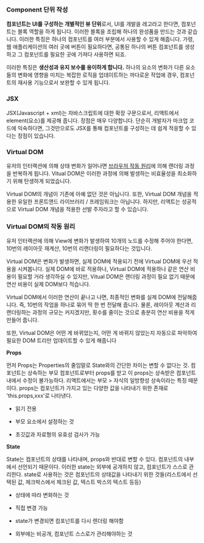 ### Component 단위 작성

**컴포넌트는 UI를 구성하는 개별적인 뷰 단위**로서, UI를 개발을 레고라고 한다면, 컴포넌트는 블록 역할을 하게 됩니다. 이러한 블록을 조립해 하나의 완성품을 만드는 것과 같습니다. 이러한 특징은 하나의 컴포넌트를 여러 부분에서 사용할 수 있게 해줍니다. 가령, 웹 애플리케이션의 여러 곳에 버튼이 필요하다면, 공통된 하나의 버튼 컴포넌트를 생성하고 그 컴포넌트를 필요한 곳에 가져다 사용하면 되죠.

이러한 특징은 **생산성과 유지 보수를 용이하게 합니다.** 하나의 요소의 변화가 다른 요소들의 변화에 영향을 미치는 복잡한 로직을 업데이트하는 까다로운 작업에 경우, 컴포넌트의 재사용 기능으로서 보완할 수 있게 됩니다.

### JSX

JSX(Javascript + xml)는 자바스크립트에 대한 확장 구문으로서, 리액트에서 element(요소)를 제공해 줍니다. 장점은 매우 다양합니다. 단순히 개발자가 마크업 코드에 익숙하다면, 그것만으로도 JSX를 통해 컴포넌트를 구성하는 데 쉽게 적응할 수 있다는 장점이 있습니다.

### Virtual DOM

유저의 인터랙션에 의해 상태 변화가 일어나면 [브라우저 작동 원리](https://d2.naver.com/helloworld/59361)에 의해 랜더링 과정을 반복하게 됩니다. Vitual DOM은 이러한 과정에 의해 발생하는 비효율성을 최소화하기 위해 탄생하게 되었습니다.

Virtual DOM의 개념이 기존에 아예 없던 것은 아닙니다. 또한, Virtual DOM 개념을 적용한 유일한 프론트앤드 라이브러리 / 프레임워크는 아닙니다. 하지만, 리액트는 성공적으로 Virtual DOM 개념을 적용한 선발 주자라고 할 수 있습니다.

### Virtual DOM의 작동 원리

유저 인터랙션에 의해 View에 변화가 발생하여 10개의 노드를 수정해 주어야 한다면, 10번의 레이아웃 재계산, 10번의 리랜더링이 필요하다는 것입니다.

Virtual DOM은 변화가 발생하면, 실제 DOM에 적용되기 전에 Virtual DOM에 우선 적용을 시켜봅니다. 실제 DOM에 바로 적용하나, Virtual DOM에 적용하나 같은 연산 비용이 필요할 거라 생각하실 수 있지만, Vitual DOM은 랜더링 과정이 필요 없기 때문에 연산 비용이 실제 DOM보다 적습니다.

Virtual DOM에서 이러한 연산이 끝나고 나면, 최종적인 변화를 실제 DOM에 전달해줍니다. 즉, 10번의 작업을 하나로 묶어 딱 한 번 전달해 줍니다. 물론, 레이아웃 계산과 리랜더링하는 과정의 규모는 커지겠지만, 횟수를 줄이는 것으로 충분히 연산 비용을 적게 만들어 줍니다.

또한, Virtual DOM은 어떤 게 바뀌었는지, 어떤 게 바뀌지 않았는지 자동으로 파악하여 필요한 DOM 트리만 업데이트할 수 있게 해줍니다

**Props**

먼저 Props는 Properties의 줄임말로 State와의 간단한 차이는 변할 수 없다는 것. 컴포넌트는 상속하는 부모 컴포넌트로부터 props를 받고 이 props는 상속받은 컴포넌트 내에서 수정이 불가능하다. 리액트에서는 부모 > 자식의 일방향성 상속이라는 특징 때문이다. props는 컴포넌트가 가지고 있는 다양한 값을 나타내기 위한 존재로 'this.props,xxx'로 나타낸다.

- 읽기 전용

- 부모 요소에서 설정하는 것

- 초깃값과 자료형의 유효성 검사가 가능

**State**

State는 컴포넌트의 상태를 나타내며, props와 반대로 변할 수 있다. 컴포넌트의 내부에서 선언되기 때문이다. 이러한 state는 외부에 공개하지 않고, 컴포넌트가 스스로 관리한다. state로 사용하는 것은 컴포넌트의 상태값을 나타내기 위한 것들(리스트에서 선택된 값, 체크박스에서 체크된 값, 텍스트 박스의 텍스트 등등)

- 상태에 따라 변화하는 것

- 직접 변경 가능

- state가 변경되면 컴포넌트를 다시 렌더링 해야함

- 외부에는 비공개, 컴포넌트 스스로가 관리해야하는 것
